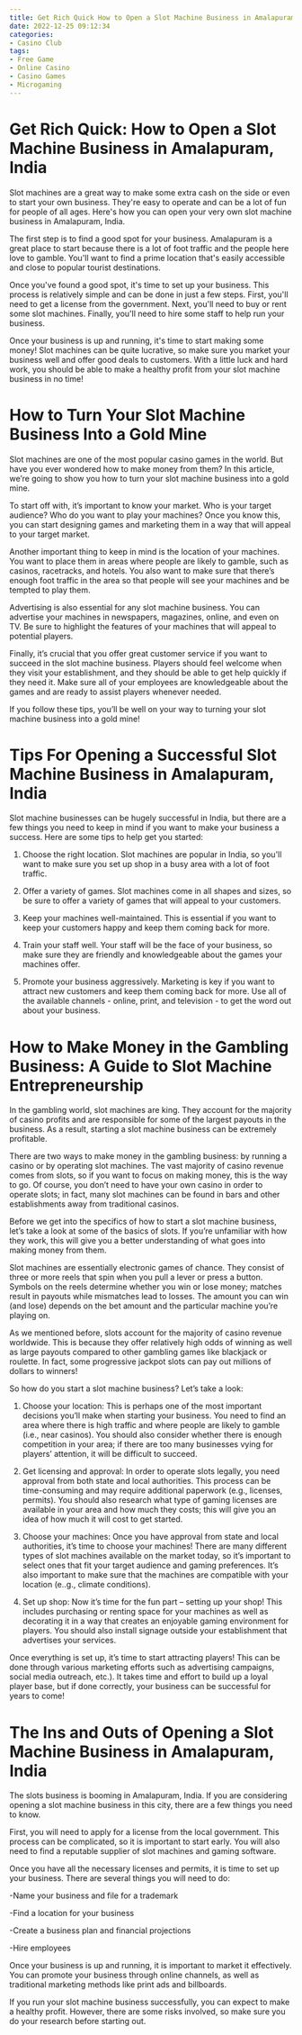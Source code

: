 ```yaml
---
title: Get Rich Quick How to Open a Slot Machine Business in Amalapuram, India 
date: 2022-12-25 09:12:34
categories:
- Casino Club
tags:
- Free Game
- Online Casino
- Casino Games
- Microgaming
---
```



#  Get Rich Quick: How to Open a Slot Machine Business in Amalapuram, India 

Slot machines are a great way to make some extra cash on the side or even to start your own business. They're easy to operate and can be a lot of fun for people of all ages. Here's how you can open your very own slot machine business in Amalapuram, India.

The first step is to find a good spot for your business. Amalapuram is a great place to start because there is a lot of foot traffic and the people here love to gamble. You'll want to find a prime location that's easily accessible and close to popular tourist destinations.

Once you've found a good spot, it's time to set up your business. This process is relatively simple and can be done in just a few steps. First, you'll need to get a license from the government. Next, you'll need to buy or rent some slot machines. Finally, you'll need to hire some staff to help run your business.

Once your business is up and running, it's time to start making some money! Slot machines can be quite lucrative, so make sure you market your business well and offer good deals to customers. With a little luck and hard work, you should be able to make a healthy profit from your slot machine business in no time!

#  How to Turn Your Slot Machine Business Into a Gold Mine 

Slot machines are one of the most popular casino games in the world. But have you ever wondered how to make money from them? In this article, we’re going to show you how to turn your slot machine business into a gold mine.

To start off with, it’s important to know your market. Who is your target audience? Who do you want to play your machines? Once you know this, you can start designing games and marketing them in a way that will appeal to your target market.

Another important thing to keep in mind is the location of your machines. You want to place them in areas where people are likely to gamble, such as casinos, racetracks, and hotels. You also want to make sure that there’s enough foot traffic in the area so that people will see your machines and be tempted to play them.

Advertising is also essential for any slot machine business. You can advertise your machines in newspapers, magazines, online, and even on TV. Be sure to highlight the features of your machines that will appeal to potential players.

Finally, it’s crucial that you offer great customer service if you want to succeed in the slot machine business. Players should feel welcome when they visit your establishment, and they should be able to get help quickly if they need it. Make sure all of your employees are knowledgeable about the games and are ready to assist players whenever needed.

If you follow these tips, you’ll be well on your way to turning your slot machine business into a gold mine!

#  Tips For Opening a Successful Slot Machine Business in Amalapuram, India 

Slot machine businesses can be hugely successful in India, but there are a few things you need to keep in mind if you want to make your business a success. Here are some tips to help get you started:

1. Choose the right location. Slot machines are popular in India, so you'll want to make sure you set up shop in a busy area with a lot of foot traffic.

2. Offer a variety of games. Slot machines come in all shapes and sizes, so be sure to offer a variety of games that will appeal to your customers.

3. Keep your machines well-maintained. This is essential if you want to keep your customers happy and keep them coming back for more.

4. Train your staff well. Your staff will be the face of your business, so make sure they are friendly and knowledgeable about the games your machines offer.

5. Promote your business aggressively. Marketing is key if you want to attract new customers and keep them coming back for more. Use all of the available channels - online, print, and television - to get the word out about your business.

#  How to Make Money in the Gambling Business: A Guide to Slot Machine Entrepreneurship 

In the gambling world, slot machines are king. They account for the majority of casino profits and are responsible for some of the largest payouts in the business. As a result, starting a slot machine business can be extremely profitable.

There are two ways to make money in the gambling business: by running a casino or by operating slot machines. The vast majority of casino revenue comes from slots, so if you want to focus on making money, this is the way to go. Of course, you don’t need to have your own casino in order to operate slots; in fact, many slot machines can be found in bars and other establishments away from traditional casinos.

Before we get into the specifics of how to start a slot machine business, let’s take a look at some of the basics of slots. If you’re unfamiliar with how they work, this will give you a better understanding of what goes into making money from them. 

Slot machines are essentially electronic games of chance. They consist of three or more reels that spin when you pull a lever or press a button. Symbols on the reels determine whether you win or lose money; matches result in payouts while mismatches lead to losses. The amount you can win (and lose) depends on the bet amount and the particular machine you’re playing on.

As we mentioned before, slots account for the majority of casino revenue worldwide. This is because they offer relatively high odds of winning as well as large payouts compared to other gambling games like blackjack or roulette. In fact, some progressive jackpot slots can pay out millions of dollars to winners!

So how do you start a slot machine business? Let’s take a look: 

1) Choose your location: This is perhaps one of the most important decisions you’ll make when starting your business. You need to find an area where there is high traffic and where people are likely to gamble (i.e., near casinos). You should also consider whether there is enough competition in your area; if there are too many businesses vying for players’ attention, it will be difficult to succeed. 

2) Get licensing and approval: In order to operate slots legally, you need approval from both state and local authorities. This process can be time-consuming and may require additional paperwork (e.g., licenses, permits). You should also research what type of gaming licenses are available in your area and how much they costs; this will give you an idea of how much it will cost to get started. 

3) Choose your machines: Once you have approval from state and local authorities, it’s time to choose your machines! There are many different types of slot machines available on the market today, so it’s important to select ones that fit your target audience and gaming preferences. It’s also important to make sure that the machines are compatible with your location (e..g., climate conditions). 

4) Set up shop: Now it’s time for the fun part – setting up your shop! This includes purchasing or renting space for your machines as well as decorating it in a way that creates an enjoyable gaming environment for players. You should also install signage outside your establishment that advertises your services. 


Once everything is set up, it’s time to start attracting players! This can be done through various marketing efforts such as advertising campaigns, social media outreach, etc.). It takes time and effort to build up a loyal player base, but if done correctly, your business can be successful for years to come!

#  The Ins and Outs of Opening a Slot Machine Business in Amalapuram, India

The slots business is booming in Amalapuram, India. If you are considering opening a slot machine business in this city, there are a few things you need to know.

First, you will need to apply for a license from the local government. This process can be complicated, so it is important to start early. You will also need to find a reputable supplier of slot machines and gaming software.

Once you have all the necessary licenses and permits, it is time to set up your business. There are several things you will need to do:

-Name your business and file for a trademark

-Find a location for your business

-Create a business plan and financial projections

-Hire employees

Once your business is up and running, it is important to market it effectively. You can promote your business through online channels, as well as traditional marketing methods like print ads and billboards.

If you run your slot machine business successfully, you can expect to make a healthy profit. However, there are some risks involved, so make sure you do your research before starting out.